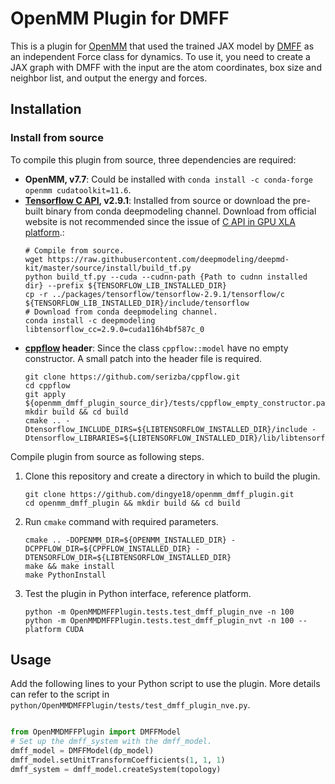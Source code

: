 # OpenMM Plugin for DMFF


This is a plugin for [OpenMM](http://openmm.org) that used the trained JAX model by [DMFF](https://github.com/deepmodeling/DMFF) as an independent Force class for dynamics.
To use it, you need to create a JAX graph with DMFF with the input are the atom coordinates, box size and neighbor list, and output the energy and forces.

## Installation

### Install from source
To compile this plugin from source, three dependencies are required:
* **OpenMM, v7.7**: Could be installed with `conda install -c conda-forge openmm cudatoolkit=11.6`.  
* **[Tensorflow C API](https://www.tensorflow.org), v2.9.1**: Installed from source or download the pre-built binary from conda deepmodeling channel. Download from official website is not recommended since the issue of [C API in GPU XLA platform](https://github.com/tensorflow/tensorflow/issues/50458#issuecomment-1140817145).:
   ```shell
   # Compile from source.
   wget https://raw.githubusercontent.com/deepmodeling/deepmd-kit/master/source/install/build_tf.py
   python build_tf.py --cuda --cudnn-path {Path to cudnn installed dir} --prefix ${TENSORFLOW_LIB_INSTALLED_DIR}
   cp -r ../packages/tensorflow/tensorflow-2.9.1/tensorflow/c ${TENSORFLOW_LIB_INSTALLED_DIR}/include/tensorflow
   # Download from conda deepmodeling channel.
   conda install -c deepmodeling libtensorflow_cc=2.9.0=cuda116h4bf587c_0
   ```
* **[cppflow](https://github.com/serizba/cppflow) header**: Since the class `cppflow::model` have no empty constructor. A small patch into the header file is required. 
  ```shell
  git clone https://github.com/serizba/cppflow.git
  cd cppflow
  git apply ${openmm_dmff_plugin_source_dir}/tests/cppflow_empty_constructor.patch
  mkdir build && cd build
  cmake .. -Dtensorflow_INCLUDE_DIRS=${LIBTENSORFLOW_INSTALLED_DIR}/include -Dtensorflow_LIBRARIES=${LIBTENSORFLOW_INSTALLED_DIR}/lib/libtensorflow.so
  ```

Compile plugin from source as following steps.

1. Clone this repository and create a directory in which to build the plugin.
   ```shell
   git clone https://github.com/dingye18/openmm_dmff_plugin.git
   cd openmm_dmff_plugin && mkdir build && cd build
   ```

2. Run `cmake` command with required parameters.
   ```shell
   cmake .. -DOPENMM_DIR=${OPENMM_INSTALLED_DIR} -DCPPFLOW_DIR=${CPPFLOW_INSTALLED_DIR} -DTENSORFLOW_DIR=${LIBTENSORFLOW_INSTALLED_DIR}
   make && make install
   make PythonInstall
   ```
   
3. Test the plugin in Python interface, reference platform.
   ```shell
   python -m OpenMMDMFFPlugin.tests.test_dmff_plugin_nve -n 100
   python -m OpenMMDMFFPlugin.tests.test_dmff_plugin_nvt -n 100 --platform CUDA
   ```
## Usage
Add the following lines to your Python script to use the plugin.
More details can refer to the script in `python/OpenMMDMFFPlugin/tests/test_dmff_plugin_nve.py`.

```python

from OpenMMDMFFPlugin import DMFFModel
# Set up the dmff_system with the dmff_model.    
dmff_model = DMFFModel(dp_model)
dmff_model.setUnitTransformCoefficients(1, 1, 1)
dmff_system = dmff_model.createSystem(topology)
```
